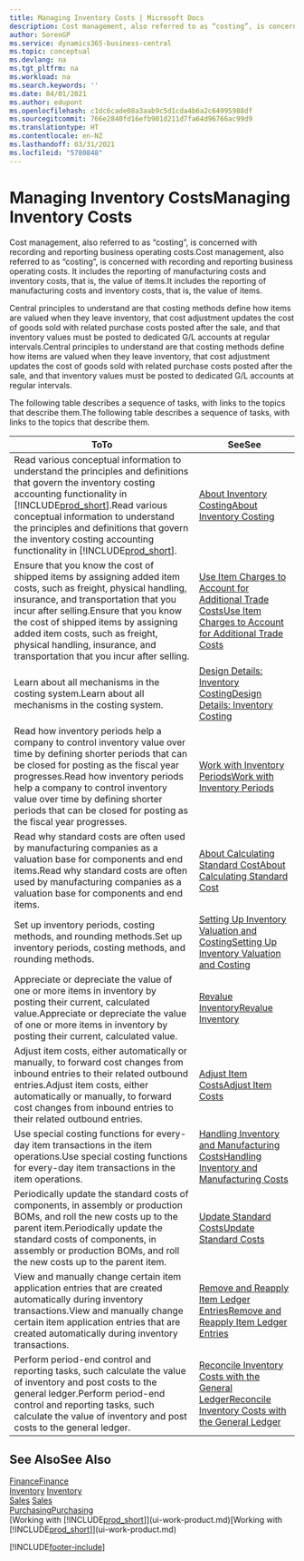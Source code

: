 ```yaml
---
title: Managing Inventory Costs | Microsoft Docs
description: Cost management, also referred to as “costing”, is concerned with recording and reporting business operating costs. It includes the reporting of manufacturing costs and inventory costs, that is, the value of items.
author: SorenGP
ms.service: dynamics365-business-central
ms.topic: conceptual
ms.devlang: na
ms.tgt_pltfrm: na
ms.workload: na
ms.search.keywords: ''
ms.date: 04/01/2021
ms.author: edupont
ms.openlocfilehash: c1dc6cade08a3aab9c5d1cda4b6a2c64995988df
ms.sourcegitcommit: 766e2840fd16efb901d211d7fa64d96766ac99d9
ms.translationtype: HT
ms.contentlocale: en-NZ
ms.lasthandoff: 03/31/2021
ms.locfileid: "5780848"
---
```

# <a name="managing-inventory-costs"></a><span data-ttu-id="f03b3-104">Managing Inventory Costs</span><span class="sxs-lookup"><span data-stu-id="f03b3-104">Managing Inventory Costs</span></span>
<span data-ttu-id="f03b3-105">Cost management, also referred to as “costing”, is concerned with recording and reporting business operating costs.</span><span class="sxs-lookup"><span data-stu-id="f03b3-105">Cost management, also referred to as “costing”, is concerned with recording and reporting business operating costs.</span></span> <span data-ttu-id="f03b3-106">It includes the reporting of manufacturing costs and inventory costs, that is, the value of items.</span><span class="sxs-lookup"><span data-stu-id="f03b3-106">It includes the reporting of manufacturing costs and inventory costs, that is, the value of items.</span></span>   

<span data-ttu-id="f03b3-107">Central principles to understand are that costing methods define how items are valued when they leave inventory, that cost adjustment updates the cost of goods sold with related purchase costs posted after the sale, and that inventory values must be posted to dedicated G/L accounts at regular intervals.</span><span class="sxs-lookup"><span data-stu-id="f03b3-107">Central principles to understand are that costing methods define how items are valued when they leave inventory, that cost adjustment updates the cost of goods sold with related purchase costs posted after the sale, and that inventory values must be posted to dedicated G/L accounts at regular intervals.</span></span>

<span data-ttu-id="f03b3-108">The following table describes a sequence of tasks, with links to the topics that describe them.</span><span class="sxs-lookup"><span data-stu-id="f03b3-108">The following table describes a sequence of tasks, with links to the topics that describe them.</span></span>

|<span data-ttu-id="f03b3-109">**To**</span><span class="sxs-lookup"><span data-stu-id="f03b3-109">**To**</span></span>|<span data-ttu-id="f03b3-110">**See**</span><span class="sxs-lookup"><span data-stu-id="f03b3-110">**See**</span></span>|  
|------------|-------------|  
|<span data-ttu-id="f03b3-111">Read various conceptual information to understand the principles and definitions that govern the inventory costing accounting functionality in [!INCLUDE[prod_short](includes/prod_short.md)].</span><span class="sxs-lookup"><span data-stu-id="f03b3-111">Read various conceptual information to understand the principles and definitions that govern the inventory costing accounting functionality in [!INCLUDE[prod_short](includes/prod_short.md)].</span></span>|[<span data-ttu-id="f03b3-112">About Inventory Costing</span><span class="sxs-lookup"><span data-stu-id="f03b3-112">About Inventory Costing</span></span>](finance-learn-about-costing.md)|  
|<span data-ttu-id="f03b3-113">Ensure that you know the cost of shipped items by assigning added item costs, such as freight, physical handling, insurance, and transportation that you incur after selling.</span><span class="sxs-lookup"><span data-stu-id="f03b3-113">Ensure that you know the cost of shipped items by assigning added item costs, such as freight, physical handling, insurance, and transportation that you incur after selling.</span></span>|[<span data-ttu-id="f03b3-114">Use Item Charges to Account for Additional Trade Costs</span><span class="sxs-lookup"><span data-stu-id="f03b3-114">Use Item Charges to Account for Additional Trade Costs</span></span>](payables-how-assign-item-charges.md)|
|<span data-ttu-id="f03b3-115">Learn about all mechanisms in the costing system.</span><span class="sxs-lookup"><span data-stu-id="f03b3-115">Learn about all mechanisms in the costing system.</span></span>|[<span data-ttu-id="f03b3-116">Design Details: Inventory Costing</span><span class="sxs-lookup"><span data-stu-id="f03b3-116">Design Details: Inventory Costing</span></span>](design-details-inventory-costing.md)|
|<span data-ttu-id="f03b3-117">Read how inventory periods help a company to control inventory value over time by defining shorter periods that can be closed for posting as the fiscal year progresses.</span><span class="sxs-lookup"><span data-stu-id="f03b3-117">Read how inventory periods help a company to control inventory value over time by defining shorter periods that can be closed for posting as the fiscal year progresses.</span></span>|[<span data-ttu-id="f03b3-118">Work with Inventory Periods</span><span class="sxs-lookup"><span data-stu-id="f03b3-118">Work with Inventory Periods</span></span>](finance-how-to-work-with-inventory-periods.md)|
|<span data-ttu-id="f03b3-119">Read why standard costs are often used by manufacturing companies as a valuation base for components and end items.</span><span class="sxs-lookup"><span data-stu-id="f03b3-119">Read why standard costs are often used by manufacturing companies as a valuation base for components and end items.</span></span>|[<span data-ttu-id="f03b3-120">About Calculating Standard Cost</span><span class="sxs-lookup"><span data-stu-id="f03b3-120">About Calculating Standard Cost</span></span>](finance-about-calculating-standard-cost.md)|
|<span data-ttu-id="f03b3-121">Set up inventory periods, costing methods, and rounding methods.</span><span class="sxs-lookup"><span data-stu-id="f03b3-121">Set up inventory periods, costing methods, and rounding methods.</span></span>|[<span data-ttu-id="f03b3-122">Setting Up Inventory Valuation and Costing</span><span class="sxs-lookup"><span data-stu-id="f03b3-122">Setting Up Inventory Valuation and Costing</span></span>](finance-set-up-inventory-valuation-and-costing.md)|
|<span data-ttu-id="f03b3-123">Appreciate or depreciate the value of one or more items in inventory by posting their current, calculated value.</span><span class="sxs-lookup"><span data-stu-id="f03b3-123">Appreciate or depreciate the value of one or more items in inventory by posting their current, calculated value.</span></span>|[<span data-ttu-id="f03b3-124">Revalue Inventory</span><span class="sxs-lookup"><span data-stu-id="f03b3-124">Revalue Inventory</span></span>](inventory-how-revalue-inventory.md)|
|<span data-ttu-id="f03b3-125">Adjust item costs, either automatically or manually, to forward cost changes from inbound entries to their related outbound entries.</span><span class="sxs-lookup"><span data-stu-id="f03b3-125">Adjust item costs, either automatically or manually, to forward cost changes from inbound entries to their related outbound entries.</span></span>|[<span data-ttu-id="f03b3-126">Adjust Item Costs</span><span class="sxs-lookup"><span data-stu-id="f03b3-126">Adjust Item Costs</span></span>](inventory-how-adjust-item-costs.md)|
|<span data-ttu-id="f03b3-127">Use special costing functions for every-day item transactions in the item operations.</span><span class="sxs-lookup"><span data-stu-id="f03b3-127">Use special costing functions for every-day item transactions in the item operations.</span></span>|[<span data-ttu-id="f03b3-128">Handling Inventory and Manufacturing Costs</span><span class="sxs-lookup"><span data-stu-id="f03b3-128">Handling Inventory and Manufacturing Costs</span></span>](finance-handle-inventory-and-manufacturing-costs.md)|  
|<span data-ttu-id="f03b3-129">Periodically update the standard costs of components, in assembly or production BOMs, and roll the new costs up to the parent item.</span><span class="sxs-lookup"><span data-stu-id="f03b3-129">Periodically update the standard costs of components, in assembly or production BOMs, and roll the new costs up to the parent item.</span></span>|[<span data-ttu-id="f03b3-130">Update Standard Costs</span><span class="sxs-lookup"><span data-stu-id="f03b3-130">Update Standard Costs</span></span>](finance-how-to-update-standard-costs.md)|
|<span data-ttu-id="f03b3-131">View and manually change certain item application entries that are created automatically during inventory transactions.</span><span class="sxs-lookup"><span data-stu-id="f03b3-131">View and manually change certain item application entries that are created automatically during inventory transactions.</span></span>|[<span data-ttu-id="f03b3-132">Remove and Reapply Item Ledger Entries</span><span class="sxs-lookup"><span data-stu-id="f03b3-132">Remove and Reapply Item Ledger Entries</span></span>](finance-how-to-remove-and-reapply-item-entries.md)|
|<span data-ttu-id="f03b3-133">Perform period-end control and reporting tasks, such calculate the value of inventory and post costs to the general ledger.</span><span class="sxs-lookup"><span data-stu-id="f03b3-133">Perform period-end control and reporting tasks, such calculate the value of inventory and post costs to the general ledger.</span></span>|[<span data-ttu-id="f03b3-134">Reconcile Inventory Costs with the General Ledger</span><span class="sxs-lookup"><span data-stu-id="f03b3-134">Reconcile Inventory Costs with the General Ledger</span></span>](finance-how-to-post-inventory-costs-to-the-general-ledger.md)|

## <a name="see-also"></a><span data-ttu-id="f03b3-135">See Also</span><span class="sxs-lookup"><span data-stu-id="f03b3-135">See Also</span></span>  
 [<span data-ttu-id="f03b3-136">Finance</span><span class="sxs-lookup"><span data-stu-id="f03b3-136">Finance</span></span>](finance.md)  
 <span data-ttu-id="f03b3-137">[Inventory](inventory-manage-inventory.md) </span><span class="sxs-lookup"><span data-stu-id="f03b3-137">[Inventory](inventory-manage-inventory.md) </span></span>  
 <span data-ttu-id="f03b3-138">[Sales](sales-manage-sales.md) </span><span class="sxs-lookup"><span data-stu-id="f03b3-138">[Sales](sales-manage-sales.md) </span></span>  
 [<span data-ttu-id="f03b3-139">Purchasing</span><span class="sxs-lookup"><span data-stu-id="f03b3-139">Purchasing</span></span>](purchasing-manage-purchasing.md)  
 <span data-ttu-id="f03b3-140">[Working with [!INCLUDE[prod_short](includes/prod_short.md)]](ui-work-product.md)</span><span class="sxs-lookup"><span data-stu-id="f03b3-140">[Working with [!INCLUDE[prod_short](includes/prod_short.md)]](ui-work-product.md)</span></span>


[!INCLUDE[footer-include](includes/footer-banner.md)]